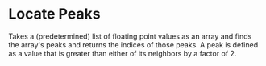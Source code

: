 # Locate Peaks

Takes a (predetermined) list of floating point values as an array and finds the array's peaks and returns the indices of those peaks.
A peak is defined as a value that is greater than either of its neighbors by a factor of 2.
